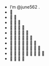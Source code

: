 - I’m @june562 .
- 👀
- 👀 👀
- 👀 👀 👀
- 👀 👀 👀 👀
- 👀 👀 👀 👀 👀
- 👀 👀 👀 👀 👀 👀
- 👀 👀 👀 👀 👀 👀 👀
- 👀 👀 👀 👀 👀 👀 👀 👀
- 👀 👀 👀 👀 👀 👀 👀 👀 👀
- 👀 👀 👀 👀
<!---
june562/june562 is a ✨ special ✨ repository because its `README.md` (this file) appears on your GitHub profile.
You can click the Preview link to take a look at your changes.
--->
